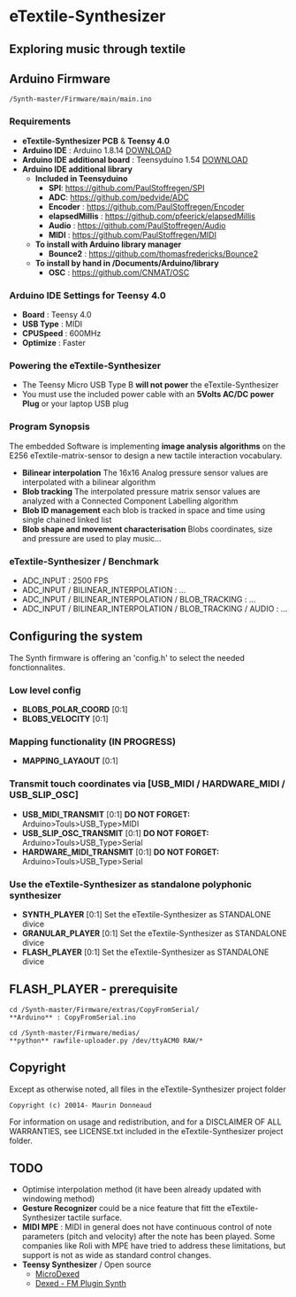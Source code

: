 # eTextile-Synthesizer
## Exploring music through textile

## Arduino Firmware
    /Synth-master/Firmware/main/main.ino
 
### Requirements
- **eTextile-Synthesizer PCB** & **Teensy 4.0**
- **Arduino IDE** : Arduino 1.8.14 [DOWNLOAD](https://www.arduino.cc/en/Main/Software)
- **Arduino IDE additional board** : Teensyduino 1.54 [DOWNLOAD](https://www.pjrc.com/teensy/td_download.html)
- **Arduino IDE additional library**
  - **Included in Teensyduino**
    - **SPI**: https://github.com/PaulStoffregen/SPI
    - **ADC**: https://github.com/pedvide/ADC
    - **Encoder** : https://github.com/PaulStoffregen/Encoder 
    - **elapsedMillis** : https://github.com/pfeerick/elapsedMillis
    - **Audio** : https://github.com/PaulStoffregen/Audio
    - **MIDI** : https://github.com/PaulStoffregen/MIDI
  - **To install with Arduino library manager**
    - **Bounce2** : https://github.com/thomasfredericks/Bounce2
  - **To install by hand in /Documents/Arduino/library**
    - **OSC** : https://github.com/CNMAT/OSC

### Arduino IDE Settings for Teensy 4.0
- **Board** :     Teensy 4.0
- **USB Type** :  MIDI
- **CPUSpeed** :  600MHz
- **Optimize** :  Faster

### Powering the eTextile-Synthesizer
- The Teensy Micro USB Type B **will not power** the eTextile-Synthesizer
- You must use the included power cable with an **5Volts AC/DC power Plug** or your laptop USB plug

### Program Synopsis
The embedded Software is implementing **image analysis algorithms** on the E256 eTextile-matrix-sensor to design a new tactile interaction vocabulary.
- **Bilinear interpolation** The 16x16 Analog pressure sensor values are interpolated with a bilinear algorithm
- **Blob tracking** The interpolated pressure matrix sensor values are analyzed with a Connected Component Labelling algorithm
- **Blob ID management** each blob is tracked in space and time using single chained linked list
- **Blob shape and movement characterisation** Blobs coordinates, size and pressure are used to play music...

### eTextile-Synthesizer / Benchmark
  - ADC_INPUT : 2500 FPS
  - ADC_INPUT / BILINEAR_INTERPOLATION : ...
  - ADC_INPUT / BILINEAR_INTERPOLATION / BLOB_TRACKING : ...
  - ADC_INPUT / BILINEAR_INTERPOLATION / BLOB_TRACKING / AUDIO : ...

## Configuring the system
The Synth firmware is offering an 'config.h' to select the needed fonctionnalites. 
 
### Low level config 
- **BLOBS_POLAR_COORD** [0:1]
- **BLOBS_VELOCITY** [0:1]

### Mapping functionality (IN PROGRESS)
- **MAPPING_LAYAOUT** [0:1] 

### Transmit touch coordinates via [USB_MIDI / HARDWARE_MIDI / USB_SLIP_OSC]
- **USB_MIDI_TRANSMIT** [0:1] **DO NOT FORGET:** Arduino>Touls>USB_Type>MIDI
- **USB_SLIP_OSC_TRANSMIT** [0:1] **DO NOT FORGET:** Arduino>Touls>USB_Type>Serial
- **HARDWARE_MIDI_TRANSMIT** [0:1] **DO NOT FORGET:** Arduino>Touls>USB_Type>Serial

### Use the eTextile-Synthesizer as standalone polyphonic synthesizer
- **SYNTH_PLAYER** [0:1] Set the eTextile-Synthesizer as STANDALONE divice
- **GRANULAR_PLAYER** [0:1] Set the eTextile-Synthesizer as STANDALONE divice
- **FLASH_PLAYER** [0:1] Set the eTextile-Synthesizer as STANDALONE divice

## FLASH_PLAYER - prerequisite

    cd /Synth-master/Firmware/extras/CopyFromSerial/
    **Arduino** : CopyFromSerial.ino 
    
    cd /Synth-master/Firmware/medias/
    **python** rawfile-uploader.py /dev/ttyACM0 RAW/*

## Copyright
Except as otherwise noted, all files in the eTextile-Synthesizer project folder

    Copyright (c) 20014- Maurin Donneaud

For information on usage and redistribution, and for a DISCLAIMER OF ALL
WARRANTIES, see LICENSE.txt included in the eTextile-Synthesizer project folder.

## TODO
- Optimise interpolation method (it have been already updated with windowing method)
- **Gesture Recognizer** could be a nice feature that fitt the eTextile-Synthesizer tactile surface.
- **MIDI MPE** : MIDI in general does not have continuous control of note parameters (pitch and velocity) after the note has been played. Some companies like Roli with MPE have tried to address these limitations, but support is not as wide as standard control changes.
- **Teensy Synthesizer** / Open source
    - [MicroDexed](https://www.parasitstudio.de/)
    - [Dexed - FM Plugin Synth](https://github.com/asb2m10/dexed)
